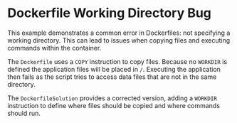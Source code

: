 # Dockerfile Working Directory Bug

This example demonstrates a common error in Dockerfiles: not specifying a working directory.  This can lead to issues when copying files and executing commands within the container.

The `Dockerfile` uses a `COPY` instruction to copy files. Because no `WORKDIR` is defined the application files will be placed in `/`. Executing the application then fails as the script tries to access data files that are not in the same directory.

The `DockerfileSolution` provides a corrected version, adding a `WORKDIR` instruction to define where files should be copied and where commands should run.